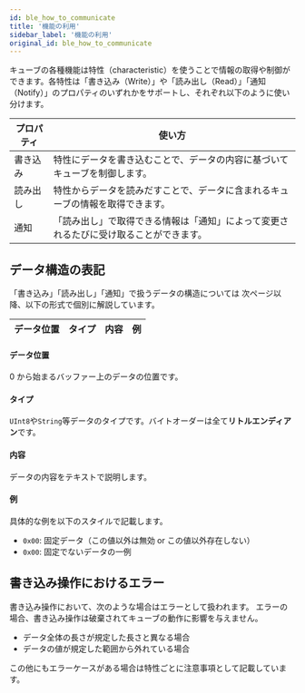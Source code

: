 ```yaml
---
id: ble_how_to_communicate
title: '機能の利用'
sidebar_label: '機能の利用'
original_id: ble_how_to_communicate
---
```


キューブの各種機能は特性（characteristic）を使うことで情報の取得や制御ができます。各特性は「書き込み（Write）」や「読み出し（Read）」「通知（Notify）」のプロパティのいずれかをサポートし、それぞれ以下のように使い分けます。

| プロパティ | 使い方                                                                                 |
| ---------- | -------------------------------------------------------------------------------------- |
| 書き込み   | 特性にデータを書き込むことで、データの内容に基づいてキューブを制御します。             |
| 読み出し   | 特性からデータを読みだすことで、データに含まれるキューブの情報を取得できます。         |
| 通知       | 「読み出し」で取得できる情報は「通知」によって変更されるたびに受け取ることができます。 |

## データ構造の表記

「書き込み」「読み出し」「通知」で扱うデータの構造については
次ページ以降、以下の形式で個別に解説しています。

| データ位置 | タイプ | 内容 | 例  |
| ---------- | ------ | ---- | --- |

#### データ位置

0 から始まるバッファー上のデータの位置です。

#### タイプ

`UInt8`や`String`等データのタイプです。バイトオーダーは全て**リトルエンディアン**です。

#### 内容

データの内容をテキストで説明します。

#### 例

具体的な例を以下のスタイルで記載します。

- <span class="fixed"><code>0x00</code></span>: 固定データ（この値以外は無効 or この値以外存在しない）
- `0x00`: 固定でないデータの一例

## 書き込み操作におけるエラー

書き込み操作において、次のような場合はエラーとして扱われます。
エラーの場合、書き込み操作は破棄されてキューブの動作に影響を与えません。

- データ全体の長さが規定した長さと異なる場合
- データの値が規定した範囲から外れている場合

この他にもエラーケースがある場合は特性ごとに注意事項として記載しています。
